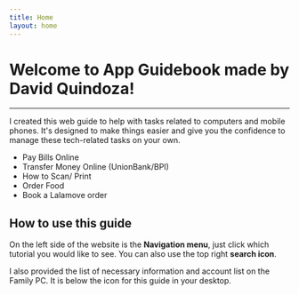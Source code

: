 ```yaml
---
title: Home
layout: home
---
```


# Welcome to App Guidebook made by David Quindoza!

 ---

I created this web guide to help with tasks related to computers and mobile phones. It's designed to make things easier and give you the confidence to manage these tech-related tasks on your own.


- Pay Bills Online
- Transfer Money Online (UnionBank/BPI)
- How to Scan/ Print
- Order Food
- Book a Lalamove order

## How to use this guide

On the left side of the website is the **Navigation menu**, just click which tutorial you would like to see. You can also use the top right **search icon**. 

I also provided the list of necessary information and account list on the Family PC. It is below the icon for this guide in your desktop.
